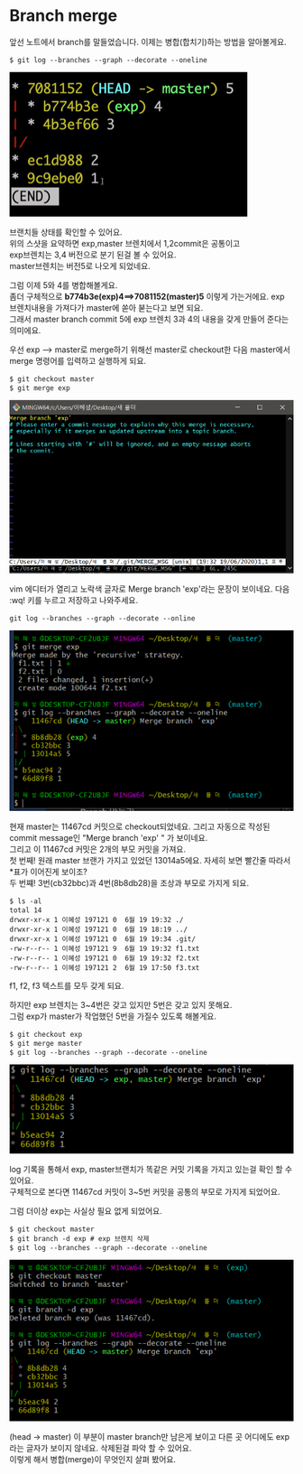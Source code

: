 # Branch merge

앞선 노트에서 branch를 말들었습니다. 이제는 병합\(합치기\)하는 방법을 알아볼게요.   


```text
$ git log --branches --graph --decorate --oneline

```

![](../../.gitbook/assets/image%20%28260%29.png)

브랜치들 상태를 확인할 수 있어요.   
위의 스샷을 요약하면 exp,master 브렌치에서 1,2commit은 공통이고   
exp브렌치는 3,4 버전으로 분기 된걸 볼 수 있어요.   
master브렌치는 버전5로 나오게 되었네요.   
  
그럼 이제 5와 4를 병합해볼게요.   
좀더 구체적으로  **b774b3e\(exp\)4==&gt;7081152\(master\)5** 이렇게 가는거에요. exp 브렌치내용을 가져다가 master에 쏟아 붇는다고 보면 되요.   
그래서 master branch commit 5에 exp 브렌치 3과 4의 내용을 갖게 만들어 준다는 의미에요.   


우선 exp --&gt; master로 merge하기 위해선 master로 checkout한 다음 master에서 merge 명령어를 입력하고 실행하게 되요. 

```text
$ git checkout master 
$ git merge exp  
```

![git merge exp ](../../.gitbook/assets/image%20%28264%29.png)

vim 에디터가 열리고 노락색 글자로 Merge branch 'exp'라는 문장이 보이네요. 다음 :wq! 키를 누르고 저장하고 나와주세요.   


```text
git log --branches --graph --decorate --online
```

![](../../.gitbook/assets/image%20%28296%29.png)

현재 master는 11467cd 커밋으로 checkout되었네요. 그리고 자동으로 작성된 commit message인 "Merge branch 'exp' " 가 보이네요.   
그리고 이 11467cd 커밋은 2개의 부모 커밋을 가져요.   
첫 번째! 원래 master 브랜가 가지고 있었던 13014a5에요. 자세히 보면 빨간줄 따라서 \*표가 이어진게 보이조?   
두 번쨰! 3번\(cb32bbc\)과 4번\(8b8db28\)을 조상과 부모로 가지게 되요.

```text
$ ls -al
total 14
drwxr-xr-x 1 이혜성 197121 0  6월 19 19:32 ./
drwxr-xr-x 1 이혜성 197121 0  6월 19 18:19 ../
drwxr-xr-x 1 이혜성 197121 0  6월 19 19:34 .git/
-rw-r--r-- 1 이혜성 197121 9  6월 19 19:32 f1.txt
-rw-r--r-- 1 이혜성 197121 0  6월 19 19:32 f2.txt
-rw-r--r-- 1 이혜성 197121 2  6월 19 17:50 f3.txt

```

f1, f2, f3 텍스트를 모두 갖게 되요. 

하지만 exp 브렌치는 3~4번은 갖고 있지만 5번은 갖고  있지 못해요.   
 그럼 exp가 master가 작업했던 5번을 가질수 있도록 해볼게요. 

```text
$ git checkout exp
$ git merge master 
$ git log --branches --graph --decorate --oneline
```

![](../../.gitbook/assets/image%20%28266%29.png)

log 기록을 통해서 exp, master브랜치가 똑같은 커밋 기록을 가지고 있는걸 확인 할 수 있어요.   
구체적으로 본다면 11467cd 커밋이 3~5번 커밋을 공통의 부모로 가지게 되었어요.   
  
그럼 더이상 exp는 사실상 필요 없게 되었어요. 

```text
$ git checkout master 
$ git branch -d exp # exp 브렌치 삭제 
$ git log --branches --graph --decorate --oneline
```

![](../../.gitbook/assets/image%20%28293%29.png)

\(head -&gt; master\) 이 부분이 master branch만 남은게 보이고 다른 곳 어디에도 exp라는 글자가 보이지 않네요. 삭제된걸 파악 할 수 있어요.   
이렇게 해서 병합\(merge\)이 무엇인지 살펴 봤어요. 

